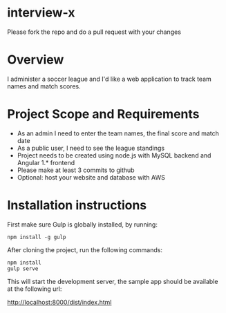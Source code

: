 # interview-x
Please fork the repo and do a pull request with your changes

# Overview
I administer a soccer league and I'd like a web application to track team names and match scores.  

# Project Scope and Requirements

* As an admin I need to enter the team names, the final score and match date
* As a public user, I need to see the league standings
* Project needs to be created using node.js with MySQL backend and Angular 1.* frontend
* Please make at least 3 commits to github
* Optional: host your website and database with AWS

# Installation instructions

First make sure Gulp is globally installed, by running:

    npm install -g gulp

After cloning the project, run the following commands:

    npm install
    gulp serve
    
This will start the development server, the sample app should be available at the following url:

[http://localhost:8000/dist/index.html](http://localhost:8000/dist/index.html)
    
